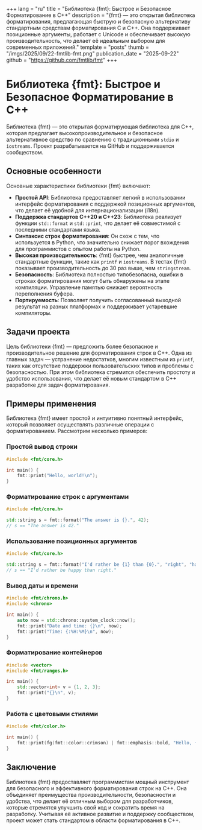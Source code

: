 +++
lang = "ru"
title = "Библиотека {fmt}: Быстрое и Безопасное Форматирование в C++"
description = "{fmt} — это открытая библиотека форматирования, предлагающая быструю и безопасную альтернативу стандартным средствам форматирования C и C++. Она поддерживает позиционные аргументы, работает с Unicode и обеспечивает высокую производительность, что делает её идеальным выбором для современных приложений."
template = "posts"
thumb = "/imgs/2025/09/22-fmtlib-fmt.png"
publication_date = "2025-09-22"
github = "https://github.com/fmtlib/fmt"
+++

# Библиотека {fmt}: Быстрое и Безопасное Форматирование в C++

Библиотека {fmt} — это открытая форматирующая библиотека для C++, которая предлагает высокопроизводительное и безопасное альтернативное средство по сравнению с традиционными `stdio` и `iostreams`. Проект разрабатывается на GitHub и поддерживается сообществом. 

## Основные особенности

Основные характеристики библиотеки {fmt} включают:

- **Простой API**: Библиотека предоставляет легкий в использовании интерфейс форматирования с поддержкой позиционных аргументов, что делает её удобной для интернационализации (i18n).
- **Поддержка стандартов C++20 и C++23**: Библиотека реализует функции `std::format` и `std::print`, что делает её совместимой с последними стандартами языка.
- **Синтаксис строк форматирования**: Он схож с тем, что используется в Python, что значительно снижает порог вхождения для программистов с опытом работы на Python.
- **Высокая производительность**: {fmt} быстрее, чем аналогичные стандартные функции, такие как `printf` и `iostreams`. В тестах {fmt} показывает производительность до 30 раз выше, чем `stringstream`.
- **Безопасность**: Библиотека полностью типобезопасна, ошибки в строках форматирования могут быть обнаружены на этапе компиляции. Управление памятью снижает вероятность переполнения буфера.
- **Портируемость**: Позволяет получить согласованный выходной результат на разных платформах и поддерживает устаревшие компиляторы.

## Задачи проекта

Цель библиотеки {fmt} — предложить более безопасное и производительное решение для форматирования строк в C++. Одна из главных задач — устранение недостатков, многим известным из `printf`, таких как отсутствие поддержки пользовательских типов и проблемы с безопасностью. При этом библиотека стремится обеспечить простоту и удобство использования, что делает её новым стандартом в C++ разработке для задач форматирования.

## Примеры применения

Библиотека {fmt} имеет простой и интуитивно понятный интерфейс, который позволяет осуществлять различные операции с форматированием. Рассмотрим несколько примеров:

### Простой вывод строки

```cpp
#include <fmt/core.h>

int main() {
    fmt::print("Hello, world!\n");
}
```

### Форматирование строк с аргументами

```cpp
#include <fmt/core.h>

std::string s = fmt::format("The answer is {}.", 42);
// s == "The answer is 42."
```

### Использование позиционных аргументов

```cpp
#include <fmt/core.h>

std::string s = fmt::format("I'd rather be {1} than {0}.", "right", "happy");
// s == "I'd rather be happy than right."
```

### Вывод даты и времени

```cpp
#include <fmt/chrono.h>
#include <chrono>

int main() {
    auto now = std::chrono::system_clock::now();
    fmt::print("Date and time: {}\n", now);
    fmt::print("Time: {:%H:%M}\n", now);
}
```

### Форматирование контейнеров

```cpp
#include <vector>
#include <fmt/ranges.h>

int main() {
    std::vector<int> v = {1, 2, 3};
    fmt::print("{}\n", v);
}
```

### Работа с цветовыми стилями

```cpp
#include <fmt/color.h>

int main() {
    fmt::print(fg(fmt::color::crimson) | fmt::emphasis::bold, "Hello, {}!\n", "world");
}
```

## Заключение

Библиотека {fmt} предоставляет программистам мощный инструмент для безопасного и эффективного форматирования строк на C++. Она объединяет преимущества производительности, безопасности и удобства, что делает её отличным выбором для разработчиков, которые стремятся улучшить свой код и сократить время на разработку. Учитывая её активное развитие и поддержку сообществом, проект может стать стандартом в области форматирования в C++.